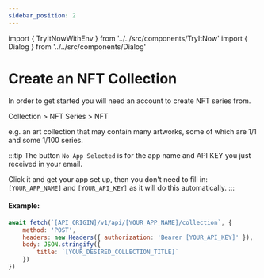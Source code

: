 ```yaml
---
sidebar_position: 2
---
```

import { TryItNowWithEnv } from '../../src/components/TryItNow'
import { Dialog } from '../../src/components/Dialog'

# Create an NFT Collection

In order to get started you will need an account to create NFT series from.

Collection > NFT Series > NFT

e.g. an art collection that may contain many artworks, some of which are 1/1 and some 1/100 series.

:::tip
The button `No App Selected` is for the app name and API KEY you just received in your email.

Click it and get your app set up, then you don't need to fill in: `[YOUR_APP_NAME]` and `[YOUR_API_KEY]` as it will do this automatically.
:::

#### Example:

```js
await fetch(`[API_ORIGIN]/v1/api/[YOUR_APP_NAME]/collection`, {
	method: 'POST',
	headers: new Headers({ authorization: 'Bearer [YOUR_API_KEY]' }),
	body: JSON.stringify({
		title: `[YOUR_DESIRED_COLLECTION_TITLE]`
	})
})
```
<TryItNowWithEnv />
<Dialog />

